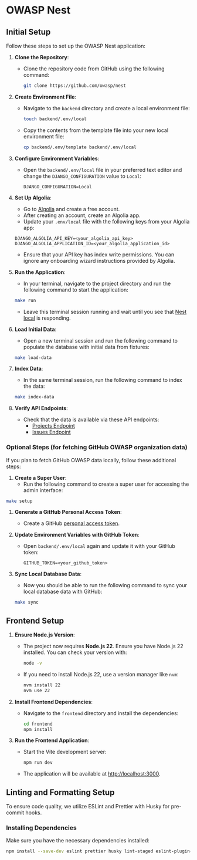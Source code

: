 # OWASP Nest

## Initial Setup

Follow these steps to set up the OWASP Nest application:

1. **Clone the Repository**:
   - Clone the repository code from GitHub using the following command:

     ```bash
     git clone https://github.com/owasp/nest
     ```

1. **Create Environment File**:
   - Navigate to the `backend` directory and create a local environment file:

     ```bash
     touch backend/.env/local
     ```

   - Copy the contents from the template file into your new local environment file:

     ```bash
     cp backend/.env/template backend/.env/local
     ```

1. **Configure Environment Variables**:
   - Open the `backend/.env/local` file in your preferred text editor and change the `DJANGO_CONFIGURATION` value to `Local`:

     ```plaintext
     DJANGO_CONFIGURATION=Local
     ```

1. **Set Up Algolia**:
   - Go to [Algolia](https://www.algolia.com/) and create a free account.
   - After creating an account, create an Algolia app.
   - Update your `.env/local` file with the following keys from your Algolia app:

   ```plaintext
   DJANGO_ALGOLIA_API_KEY=<your_algolia_api_key>
   DJANGO_ALGOLIA_APPLICATION_ID=<your_algolia_application_id>
   ```

   - Ensure that your API key has index write permissions. You can ignore any onboarding wizard instructions provided by Algolia.

1. **Run the Application**:
   - In your terminal, navigate to the project directory and run the following command to start the application:

   ```bash
   make run
   ```

   - Leave this terminal session running and wait until you see that [Nest local](http://localhost:8000/api/v1) is responding.

1. **Load Initial Data**:
   - Open a new terminal session and run the following command to populate the database with initial data from fixtures:

   ```bash
   make load-data
   ```

1. **Index Data**:
   - In the same terminal session, run the following command to index the data:

   ```bash
   make index-data
   ```

1. **Verify API Endpoints**:
   - Check that the data is available via these API endpoints:
     - [Projects Endpoint](http://localhost:8000/api/v1/owasp/search/project)
     - [Issues Endpoint](http://localhost:8000/api/v1/owasp/search/issue)

### Optional Steps (for fetching GitHub OWASP organization data)

If you plan to fetch GitHub OWASP data locally, follow these additional steps:

1. **Create a Super User**:
   - Run the following command to create a super user for accessing the admin interface:

  ```bash
  make setup
  ```

1. **Generate a GitHub Personal Access Token**:
    - Create a GitHub [personal access token](https://docs.github.com/en/authentication/keeping-your-account-and-data-secure/managing-your-personal-access-tokens).

1. **Update Environment Variables with GitHub Token**:
    - Open `backend/.env/local` again and update it with your GitHub token:

      ```plaintext
      GITHUB_TOKEN=<your_github_token>
      ```

1. **Sync Local Database Data**:
   - Now you should be able to run the following command to sync your local database data with GitHub:

   ```bash
   make sync
   ```

## Frontend Setup

1. **Ensure Node.js Version**:
    - The project now requires **Node.js 22**. Ensure you have Node.js 22 installed. You can check your version with:
      ```bash
      node -v
      ```
    - If you need to install Node.js 22, use a version manager like `nvm`:
      ```bash
      nvm install 22
      nvm use 22
      ```

1. **Install Frontend Dependencies**:
    - Navigate to the `frontend` directory and install the dependencies:

      ```bash
      cd frontend
      npm install
      ```

1. **Run the Frontend Application**:
    - Start the Vite development server:

      ```bash
      npm run dev
      ```

    - The application will be available at [http://localhost:3000](http://localhost:3000).

## Linting and Formatting Setup

To ensure code quality, we utilize ESLint and Prettier with Husky for pre-commit hooks.

### Installing Dependencies

Make sure you have the necessary dependencies installed:

```bash
npm install --save-dev eslint prettier husky lint-staged eslint-plugin-react eslint-plugin-react-hooks @typescript-eslint/eslint-plugin @typescript-eslint/parser eslint-config-prettier eslint-plugin-prettier
